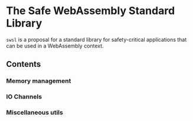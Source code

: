 # The Safe WebAssembly Standard Library

`swsl` is a proposal for a standard library for safety-critical applications that
can be used in a WebAssembly context.

## Contents

### Memory management

### IO Channels

### Miscellaneous utils
